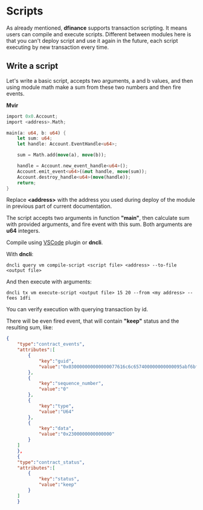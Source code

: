# Scripts

As already mentioned, **dfinance** supports transaction scripting. It means users can compile and execute scripts. Different between modules here is that you can't deploy script and use it again in the future, each script executing by new transaction every time.

## Write a script

Let's write a basic script, accepts two arguments, a and b values, and then using module math make a sum from these two numbers and then fire events.

**Mvir**
```rust
import 0x0.Account;
import <address>.Math;

main(a: u64, b: u64) {
    let sum: u64;
    let handle: Account.EventHandle<u64>;

    sum = Math.add(move(a), move(b));

    handle = Account.new_event_handle<u64>();
    Account.emit_event<u64>(&mut handle, move(sum));
    Account.destroy_handle<u64>(move(handle));
    return;
}
```

Replace **&lt;address&gt;** with the address you used during deploy of the module in previous part of current documentation.

The script accepts two arguments in function **"main"**, then calculate sum with provided arguments, and fire event with this sum. Both arguments are **u64**
integers. 

Compile using [VSCode](https://marketplace.visualstudio.com/items?itemName=damirka.move-ide) plugin or **dncli**.

With **dncli**:

```shell
dncli query vm compile-script <script file> <address> --to-file <output file>
```

And then execute with arguments:

```shell
dncli tx vm execute-script <output file> 15 20 --from <my address> --fees 1dfi
```

You can verify execution with querying transaction by id.

There will be even fired event, that will contain **"keep"** status and the resulting sum, like:


```json
{
    "type":"contract_events",
    "attributes":[
        {
            "key":"guid",
            "value":"0x030000000000000077616c6c657400000000000095abf6bf9cd39a391567e4508becb25d0f1b98de"
        },
        {
            "key":"sequence_number",
            "value":"0"
        },
        {
            "key":"type",
            "value":"U64"
        },
        {
            "key":"data",
            "value":"0x2300000000000000"
        }
    ]
    },
    {
    "type":"contract_status",
    "attributes":[
        {
            "key":"status",
            "value":"keep"
        }
    ]
    }
```